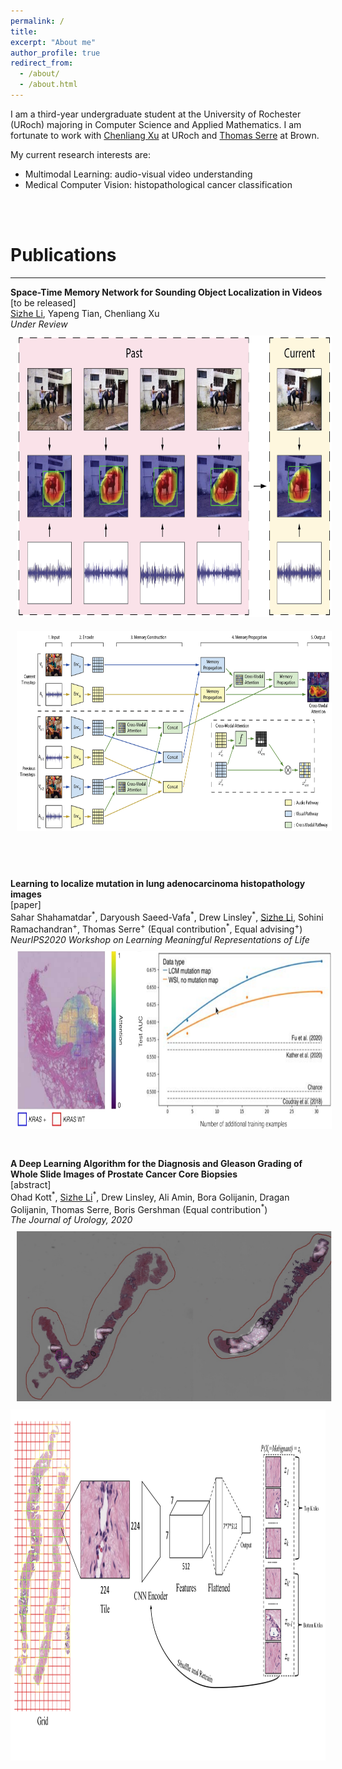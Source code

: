 ```yaml
---
permalink: /
title:
excerpt: "About me"
author_profile: true
redirect_from: 
  - /about/
  - /about.html
---
```

I am a third-year undergraduate student at the University of Rochester (URoch) majoring in Computer Science and Applied Mathematics. I am fortunate to work with [Chenliang Xu](https://www.cs.rochester.edu/~cxu22/) at URoch and [Thomas Serre](https://serre-lab.clps.brown.edu/person/thomas-serre/) at Brown.

My current research interests are:
* Multimodal Learning: audio-visual video understanding
* Medical Computer Vision: histopathological cancer classification

<br/><br/>

# Publications
<hr style="width:100%;text-align:left;margin-left:0">

<div>
    <b>Space-Time Memory Network for Sounding Object Localization in Videos</b><br/>
    [to be released] <br/>
    <u>Sizhe Li</u>, Yapeng Tian, Chenliang Xu<br/>
    <i> Under Review </i>
</div>
<div>
<img style="width:700px;height:450px;padding:10px;" src="/images/space_time_memory/Teaser_2x.png"/>
</div>
<div>
<img style="width:700px;height:320px;padding:10px;" src="/images/space_time_memory/Method_5x.png"/>
</div>

<br><br/>
<div>
    <b>Learning to localize mutation in lung adenocarcinoma histopathology images</b><br/>
    <a href="https://drive.google.com/file/d/1oNsBNPL1mSupmUIxQGojOskZjncYTmg2/preview" style="text-decoration:none">[paper]</a> <br/>
    Sahar Shahamatdar<sup>*</sup>, Daryoush Saeed-Vafa<sup>*</sup>, Drew Linsley<sup>*</sup>, <u>Sizhe Li</u>, Sohini Ramachandran<sup>+</sup>, Thomas Serre<sup>+</sup> (Equal contribution<sup>*</sup>, Equal advising<sup>+</sup>)
<br/>
    <i> NeurIPS2020 Workshop on Learning Meaningful Representations of Life </i>
</div>
<div>
<img style="width:1030px;height:284px;padding:10px;" src="/images/neurips_2020_molecular/Teaser.png"/>
</div>
<br><br/>

<div>
    <b>A Deep Learning Algorithm for the Diagnosis and Gleason Grading of Whole Slide Images of Prostate Cancer Core Biopsies</b><br/>
    <a href="https://www.auajournals.org/doi/abs/10.1097/JU.0000000000000954.01" style="text-decoration:none">[abstract]</a> <br/>
    Ohad Kott<sup>*</sup>, <u>Sizhe Li</u><sup>*</sup>, Drew Linsley, Ali Amin, Bora Golijanin, Dragan Golijanin, Thomas Serre, Boris Gershman (Equal contribution<sup>*</sup>)
    <br/>
    <i> The Journal of Urology, 2020 </i>
</div>
<div>
<img style="width:918px;height:495x;padding:10px;" src="/images/aua_2020/Teaser.png"/>
</div>
<div>
<img style="width:1000px;height:562px;padding:0px;" src="/images/aua_2020/Method.png"/>
</div>

